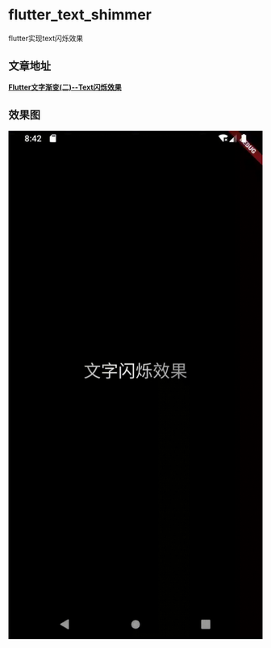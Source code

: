 # flutter_text_shimmer

flutter实现text闪烁效果

## 文章地址

**[Flutter文字渐变(二)--Text闪烁效果](https://blog.xhhold.com/2019/08/04/Flutter%E6%96%87%E5%AD%97%E6%B8%90%E5%8F%98-%E4%BA%8C-Text%E9%97%AA%E7%83%81%E6%95%88%E6%9E%9C/)**

## 效果图

![screenshot01](screenshots/screenshot01.gif)